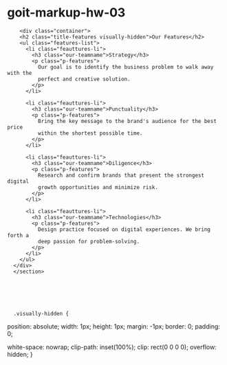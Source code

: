 # goit-markup-hw-03<section class="section-two">
        <div class="container">
        <h2 class="title-features visually-hidden">Our Features</h2>
        <ul class="features-list">
          <li class="feauttures-li">
            <h3 class="our-teamname">Strategy</h3>
            <p class="p-features">
              Our goal is to identify the business problem to walk away with the
              perfect and creative solution.
            </p>
          </li>
    
          <li class="feauttures-li">
            <h3 class="our-teamname">Punctuality</h3>
            <p class="p-features">
              Bring the key message to the brand's audience for the best price
              within the shortest possible time.
            </p>
          </li>
    
          <li class="feauttures-li">
            <h3 class="our-teamname">Diligence</h3>
            <p class="p-features">
              Research and confirm brands that present the strongest digital
              growth opportunities and minimize risk.
            </p>
          </li>
    
          <li class="feauttures-li">
            <h3 class="our-teamname">Technologies</h3>
            <p class="p-features">
              Design practice focused on digital experiences. We bring forth a
              deep passion for problem-solving.
            </p>
          </li>
        </ul>
      </div>
      </section>






      .visually-hidden {
  position: absolute;
  width: 1px;
  height: 1px;
  margin: -1px;
  border: 0;
  padding: 0;

  white-space: nowrap;
  clip-path: inset(100%);
  clip: rect(0 0 0 0);
  overflow: hidden;
}